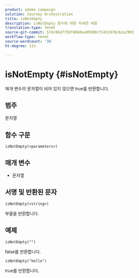 ```yaml
---
product: adobe campaign
solution: Journey Orchestration
title: isNotEmpty
description: isNotEmpty 함수에 대한 자세한 내용
translation-type: tm+mt
source-git-commit: 57dc86d775bf8860aa09300cf2432d70c62a2993
workflow-type: tm+mt
source-wordcount: '36'
ht-degree: 11%

---
```



# isNotEmpty {#isNotEmpty}

매개 변수의 문자열이 비어 있지 않으면 true를 반환합니다.

## 범주

문자열

## 함수 구문

`isNotEmpty(<parameters>)`

## 매개 변수

* 문자열

## 서명 및 반환된 문자

`isNotEmpty(<string>)`

부울을 반환합니다.

## 예제

`isNotEmpty("")`

false를 반환합니다.

`isNotEmpty("hello")`

true를 반환합니다.
